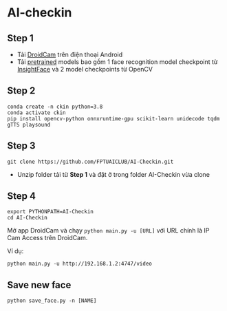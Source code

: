 # AI-checkin

## Step 1
- Tải [DroidCam](https://play.google.com/store/apps/details?id=com.dev47apps.droidcam&hl=vi&gl=US) trên điện thoại Android
- Tải [pretrained](https://drive.google.com/file/d/1LySevGtWg0srT400iG4DrUmJYgS3CaN9/view?usp=sharing) models bao gồm 1 face recognition model checkpoint từ [InsightFace](https://github.com/deepinsight/insightface) và 2 model checkpoints từ OpenCV
## Step 2
```
conda create -n ckin python=3.8
conda activate ckin
pip install opencv-python onnxruntime-gpu scikit-learn unidecode tqdm gTTS playsound
```

## Step 3
```
git clone https://github.com/FPTUAICLUB/AI-Checkin.git
```
- Unzip folder tải từ **Step 1** và đặt ở trong folder AI-Checkin vừa clone


## Step 4
```
export PYTHONPATH=AI-Checkin
cd AI-Checkin
```
Mở app DroidCam và chạy ```python main.py -u [URL]``` với URL chính là IP Cam Access trên DroidCam. 

Ví dụ:
```
python main.py -u http://192.168.1.2:4747/video
```

## Save new face
```
python save_face.py -n [NAME]
```